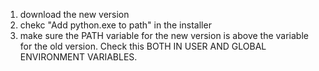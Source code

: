 1. download the new version
2. chekc "Add python.exe to path" in the installer
3. make sure the PATH variable for the new version is above the variable for the old version. Check this BOTH IN USER AND GLOBAL ENVIRONMENT VARIABLES.